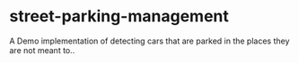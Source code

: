 # street-parking-management

A Demo implementation of detecting cars that are parked in the places they are not meant to..
